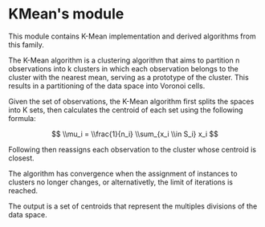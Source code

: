 # KMean's module
This module contains K-Mean implementation and derived algorithms from this family.

The K-Mean algorithm is a clustering algorithm that aims to partition n observations into k clusters in which each
observation belongs to the cluster with the nearest mean, serving as a prototype of the cluster. This results in a
partitioning of the data space into Voronoi cells.

Given the set of observations, the K-Mean algorithm first splits the spaces into K sets, then calculates the centroid of
each set using the following formula:

$$
\\mu_i = \\frac{1}{n_i} \\sum_{x_i \\in S_i} x_i
$$

Following then reassigns each observation to the cluster whose centroid is closest.

The algorithm has convergence when the assignment of instances to clusters no longer changes, or alternativetly, the
limit of iterations is reached.

The output is a set of centroids that represent the multiples divisions of the data space.